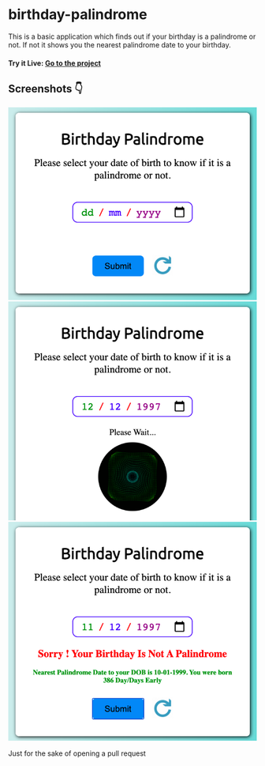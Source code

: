 # birthday-palindrome

This is a basic application which finds out if your birthday is a palindrome or not. If not it shows you the nearest palindrome date to your birthday.

#### Try it Live: [Go to the project](https://birthday-drom-palin.netlify.app)

## Screenshots 👇

![birthday-palindrome-main](./media/birthday-palindrome-main.png)
![birthday-palindrome-waiting](./media/birthday-palindrome-waiting.png)
![birthday-palindrome-result](./media/birthday-palindrome-result.png)

Just for the sake of opening a pull request
